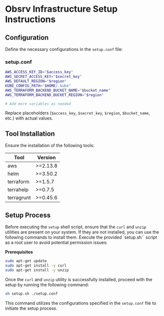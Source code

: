 
# Obsrv Infrastructure Setup Instructions

## Configuration

Define the necessary configurations in the `setup.conf` file:

### setup.conf

```bash
AWS_ACCESS_KEY_ID="$access_key"
AWS_SECRET_ACCESS_KEY="$secret_key"
AWS_DEFAULT_REGION="$region"
KUBE_CONFIG_PATH="$HOME/.kube"
AWS_TERRAFORM_BACKEND_BUCKET_NAME="$bucket_name"
AWS_TERRAFORM_BACKEND_BUCKET_REGION="$region"

# Add more variables as needed
```

Replace placeholders (`$access_key`, `$secret_key`, `$region`, `$bucket_name`, etc.) with actual values.

## Tool Installation

Ensure the installation of the following tools:

| Tool        | Version      |
|-------------|--------------|
| aws         | >=2.13.8     |
| helm        | >=3.50.2     |
| terraform   | >=1.5.7      |
| terrahelp   | >=0.7.5      |
| terragrunt  | >=0.45.6     |

## Setup Process

Before executing the `setup` shell script, ensure that the `curl` and `unzip` utilities are present on your system. If they are not installed, you can use the following commands to install them. Execute the provided `setup.sh`` script as a root user to avoid potential permission issues:

**Prerequisites**
```bash
sudo apt-get update
sudo apt-get install -y curl
sudo apt-get install -y unzip
```

Once the `curl` and `unzip` utility is successfully installed, proceed with the setup by running the following command:

```bash
sh setup.sh ./setup.conf
```

This command utilizes the configurations specified in the `setup.conf` file to initiate the setup process.

